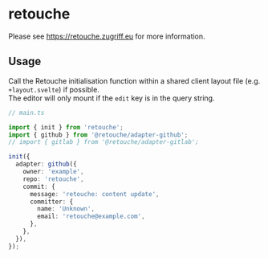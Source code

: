 # retouche

Please see https://retouche.zugriff.eu for more information.

## Usage

Call the Retouche initialisation function within a shared client layout file (e.g. `+layout.svelte`) if possible.  
The editor will only mount if the `edit` key is in the query string.

```ts
// main.ts

import { init } from 'retouche';
import { github } from '@retouche/adapter-github';
// import { gitlab } from '@retouche/adapter-gitlab';

init({
  adapter: github({
    owner: 'example',
    repo: 'retouche',
    commit: {
      message: 'retouche: content update',
      committer: {
        name: 'Unknown',
        email: 'retouche@example.com',
      },
    },
  }),
});
```
